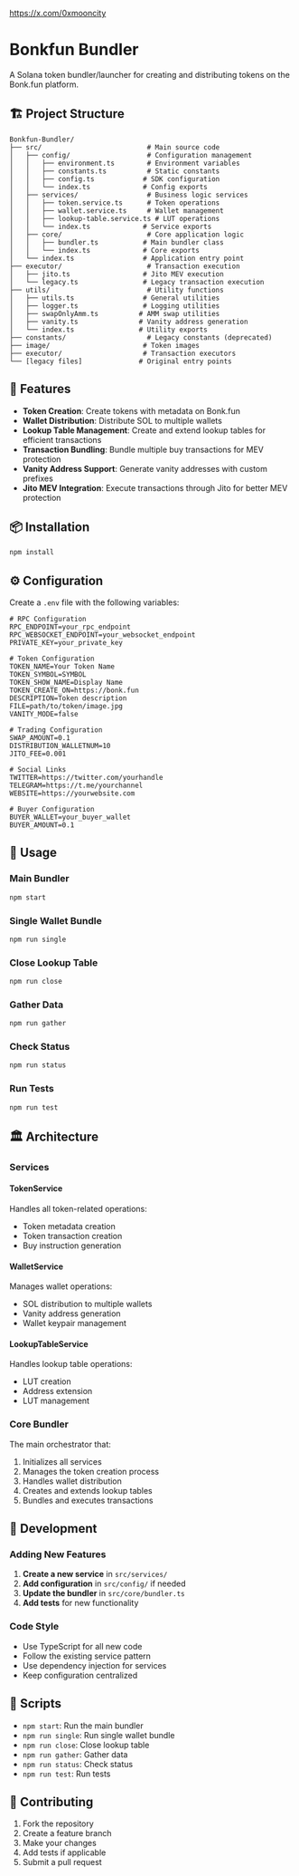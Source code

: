 https://x.com/0xmooncity

# Bonkfun Bundler

A Solana token bundler/launcher for creating and distributing tokens on the Bonk.fun platform.

## 🏗️ Project Structure

```
Bonkfun-Bundler/
├── src/                          # Main source code
│   ├── config/                   # Configuration management
│   │   ├── environment.ts        # Environment variables
│   │   ├── constants.ts          # Static constants
│   │   ├── config.ts            # SDK configuration
│   │   └── index.ts             # Config exports
│   ├── services/                 # Business logic services
│   │   ├── token.service.ts      # Token operations
│   │   ├── wallet.service.ts     # Wallet management
│   │   ├── lookup-table.service.ts # LUT operations
│   │   └── index.ts             # Service exports
│   ├── core/                     # Core application logic
│   │   ├── bundler.ts           # Main bundler class
│   │   └── index.ts             # Core exports
│   └── index.ts                 # Application entry point
├── executor/                     # Transaction execution
│   ├── jito.ts                  # Jito MEV execution
│   └── legacy.ts                # Legacy transaction execution
├── utils/                        # Utility functions
│   ├── utils.ts                 # General utilities
│   ├── logger.ts                # Logging utilities
│   ├── swapOnlyAmm.ts          # AMM swap utilities
│   ├── vanity.ts               # Vanity address generation
│   └── index.ts                # Utility exports
├── constants/                    # Legacy constants (deprecated)
├── image/                       # Token images
├── executor/                    # Transaction executors
└── [legacy files]              # Original entry points
```

## 🚀 Features

- **Token Creation**: Create tokens with metadata on Bonk.fun
- **Wallet Distribution**: Distribute SOL to multiple wallets
- **Lookup Table Management**: Create and extend lookup tables for efficient transactions
- **Transaction Bundling**: Bundle multiple buy transactions for MEV protection
- **Vanity Address Support**: Generate vanity addresses with custom prefixes
- **Jito MEV Integration**: Execute transactions through Jito for better MEV protection

## 📦 Installation

```bash
npm install
```

## ⚙️ Configuration

Create a `.env` file with the following variables:

```env
# RPC Configuration
RPC_ENDPOINT=your_rpc_endpoint
RPC_WEBSOCKET_ENDPOINT=your_websocket_endpoint
PRIVATE_KEY=your_private_key

# Token Configuration
TOKEN_NAME=Your Token Name
TOKEN_SYMBOL=SYMBOL
TOKEN_SHOW_NAME=Display Name
TOKEN_CREATE_ON=https://bonk.fun
DESCRIPTION=Token description
FILE=path/to/token/image.jpg
VANITY_MODE=false

# Trading Configuration
SWAP_AMOUNT=0.1
DISTRIBUTION_WALLETNUM=10
JITO_FEE=0.001

# Social Links
TWITTER=https://twitter.com/yourhandle
TELEGRAM=https://t.me/yourchannel
WEBSITE=https://yourwebsite.com

# Buyer Configuration
BUYER_WALLET=your_buyer_wallet
BUYER_AMOUNT=0.1
```

## 🎯 Usage

### Main Bundler
```bash
npm start
```

### Single Wallet Bundle
```bash
npm run single
```

### Close Lookup Table
```bash
npm run close
```

### Gather Data
```bash
npm run gather
```

### Check Status
```bash
npm run status
```

### Run Tests
```bash
npm run test
```

## 🏛️ Architecture

### Services

#### TokenService
Handles all token-related operations:
- Token metadata creation
- Token transaction creation
- Buy instruction generation

#### WalletService
Manages wallet operations:
- SOL distribution to multiple wallets
- Vanity address generation
- Wallet keypair management

#### LookupTableService
Handles lookup table operations:
- LUT creation
- Address extension
- LUT management

### Core Bundler
The main orchestrator that:
1. Initializes all services
2. Manages the token creation process
3. Handles wallet distribution
4. Creates and extends lookup tables
5. Bundles and executes transactions

## 🔧 Development

### Adding New Features

1. **Create a new service** in `src/services/`
2. **Add configuration** in `src/config/` if needed
3. **Update the bundler** in `src/core/bundler.ts`
4. **Add tests** for new functionality

### Code Style

- Use TypeScript for all new code
- Follow the existing service pattern
- Use dependency injection for services
- Keep configuration centralized

## 📝 Scripts

- `npm start`: Run the main bundler
- `npm run single`: Run single wallet bundle
- `npm run close`: Close lookup table
- `npm run gather`: Gather data
- `npm run status`: Check status
- `npm run test`: Run tests

## 🤝 Contributing

1. Fork the repository
2. Create a feature branch
3. Make your changes
4. Add tests if applicable
5. Submit a pull request

